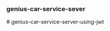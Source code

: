 ### genius-car-service-sever
#   g e n i u s - c a r - s e r v i c e - s e r v e r - u s i n g - j w t  
 